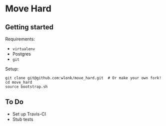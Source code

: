 # Move Hard

## Getting started

Requirements:

 - `virtualenv`
 - Postgres
 - `git`

Setup:

    git clone git@github.com:wlonk/move_hard.git  # Or make your own fork!
    cd move_hard
    source bootstrap.sh

## To Do

 - Set up Travis-CI
 - Stub tests
